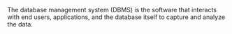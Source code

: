 The database management system (DBMS) is the software that interacts with end users, applications, and the database itself to capture and analyze the data.
